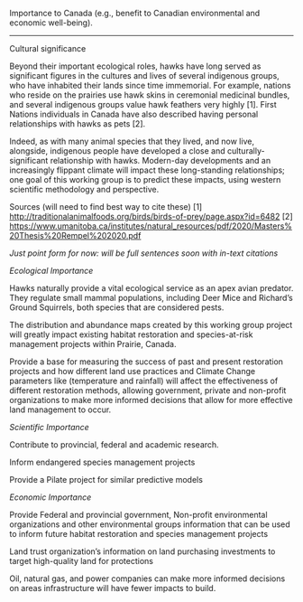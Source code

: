 Importance to Canada (e.g., benefit to Canadian environmental and economic well-being).

------------


Cultural significance

Beyond their important ecological roles, hawks have long served as significant figures in the cultures and lives of several indigenous groups, who have inhabited their lands since time immemorial. For example, nations who reside on the prairies use hawk skins in ceremonial medicinal bundles, and several indigenous groups value hawk feathers very highly [1]. First Nations individuals in Canada have also described having personal relationships with hawks as pets [2].

Indeed, as with many animal species that they lived, and now live, alongside, indigenous people have developed a close and culturally-significant relationship with hawks. Modern-day developments and an increasingly flippant climate will impact these long-standing relationships; one goal of this working group is to predict these impacts, using western scientific methodology and perspective.   

Sources (will need to find best way to cite these)
[1] http://traditionalanimalfoods.org/birds/birds-of-prey/page.aspx?id=6482
[2] https://www.umanitoba.ca/institutes/natural_resources/pdf/2020/Masters%20Thesis%20Rempel%202020.pdf



*Just point form for now: will be full sentences soon with in-text citations*

*Ecological Importance*

Hawks naturally provide a vital ecological service as an apex avian predator. They regulate small mammal populations, including Deer Mice and Richard’s Ground Squirrels, both species that are considered pests. 

The distribution and abundance maps created by this working group project will greatly impact existing habitat restoration and species-at-risk management projects within Prairie, Canada. 

Provide a base for measuring the success of past and present restoration projects and how different land use practices and Climate Change parameters like (temperature and rainfall) will affect the effectiveness of different restoration methods, allowing government, private and non-profit organizations to make more informed decisions that allow for more effective land management to occur. 

*Scientific Importance*

Contribute to provincial, federal and academic research. 

Inform endangered species management projects

Provide a Pilate project for similar predictive models 

*Economic Importance*

Provide Federal and provincial government, Non-profit environmental organizations and other environmental groups information that can be used to inform future habitat restoration and species management projects

Land trust organization’s information on land purchasing investments to target high-quality land for protections

Oil, natural gas, and power companies can make more informed decisions on areas infrastructure will have fewer impacts to build. 


